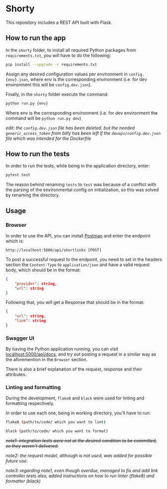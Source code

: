 # Shorty

This repository includes a REST API built with Flask.

## How to run the app

In the `shorty` folder, to install all required Python packages from `requirements.txt`, you will
have to do the following:

```bash
pip install --upgrade -r requirements.txt
```

Assign any desired configuration values per environment in `config.{env}.json`, 
where env is the corresponding environment (i.e. for dev environment this will be `config.dev.json`).

Finally, in the `shorty` folder execute the command:

```bash
python run.py {env}
```

Where env is the corresponding environment (i.e. for dev environment the command will be `python run.py dev`)

*edit: the `config.dev.json` file has been deleted, but the needed `generic_access_token` from bitly*
*has been left if the `devops/config.dev.json` file which was intended for the Dockerfile*

## How to run the tests

In order to run the tests, while being in the application directory, enter:

```bash
pytest test
```

The reason behind renaming `tests` to `test` was because of a conflict
with the parsing of the environmental config on initialization,
so this was solved by renaming the directory.

## Usage

### Browser

In order to use the API, you can install [Postman](https://www.postman.com/downloads/)
and enter the endpoint which is:

```
http://localhost:5000/api/shortlinks [POST]
```

To post a successful request to the endpoint, you need to set in the headers section
the `Content-Type` to `application/json` and have a valid request body, which should be in the format:

```json
{
    "provider": string,
    "url": string
}

```

Following that, you will get a Response that should be in the format:

```json
{
    "url": string,
    "link": string
}
```

### Swagger UI

By having the Python application running, you can visit [localhost:5000/api/docs](http://localhost:5000/api/docs),
and try out posting a request in a similar way as the aforemention in the `Browser` section.

There is also a brief explanation of the request, response and their attributes.

### Linting and formatting

During the development, `flake8` and `black` were used for linting and formatting respectively.

In order to use each one, being in working directory, you'll have to run:

```bash
flake8 (path/to/code/ which you want to lint)
```

```bash
black (path/to/code/ which you want to format)
```

~~*note1: integration tests were not at the desired condition to be committed, so they weren't delivered.*~~

*note2: the request model, although is not used, was added for possible future use.*

*note3: regarding note1, even though overdue, managed to fix and add link controller tests*
*also, added instructions on how to run linter (flake8) and formatter (black)*